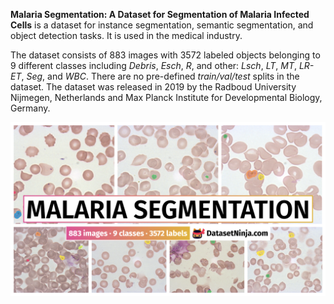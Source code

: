 **Malaria Segmentation: A Dataset for Segmentation of Malaria Infected Cells** is a dataset for instance segmentation, semantic segmentation, and object detection tasks. It is used in the medical industry. 

The dataset consists of 883 images with 3572 labeled objects belonging to 9 different classes including *Debris*, *Esch*, *R*, and other: *Lsch*, *LT*, *MT*, *LR-ET*, *Seg*, and *WBC*. There are no pre-defined <i>train/val/test</i> splits in the dataset. The dataset was released in 2019 by the Radboud University Nijmegen, Netherlands and Max Planck Institute for Developmental Biology, Germany.

<img src="https://github.com/dataset-ninja/malaria-segmentation/raw/main/visualizations/poster.png">
